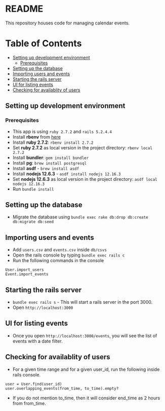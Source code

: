 # README

This repository houses code for managing calendar events.

Table of Contents
=================
* [Setting up development environment](#setting-up-development-environment)
  * [Prerequisites](#prerequisites)
* [Setting up the database](#setting-up-the-database)
* [Importing users and events](#importing-users-and-events)
* [Starting the rails server](#starting-the-rails-server)
* [UI for listing events](#ui-for-listing-events)
* [Checking for availablity of users](#checking-for-availablity-of-users)



## Setting up development environment

### Prerequisites

* This app is using `ruby 2.7.2` and `rails 5.2.4.4`
* Install **rbenv** from [here](https://www.digitalocean.com/community/tutorials/how-to-install-ruby-on-rails-with-rbenv-on-ubuntu-14-04)
* Install **ruby 2.7.2**: `rbenv install 2.7.2`
* Set **ruby 2.7.2** as local version in the project directory: `rbenv local 2.7.2`
* Install **bundler**: `gem install bundler`
* Install **pg**: `brew install postgresql`
* Install **asdf** - `brew install asdf`
* Install **nodejs 12.6.3** - `asdf install nodejs 12.16.3`
* Set **nodejs 12.6.3** as local version in the project directory: `asdf local nodejs 12.16.3`
* Run `bundle install`

## Setting up the database

* Migrate the database using `bundle exec rake db:drop db:create db:migrate db:seed`

## Importing users and events

* Add `users.csv` and `events.csv` inside `db/csvs`
* Open the rails console by typing `bundle exec rails c`
* Run the following commands in the console
```
User.import_users
Event.import_events
```

## Starting the rails server

* `bundle exec rails s` - This will start a rails server in the port 3000.
* Open `http://localhost:3000`

## UI for listing events

* Once you open `http://localhost:3000/events`, you will see the list of events with a date filter.

## Checking for availablity of users

* For a given time range and for a given user_id, run the following inside rails console.
```
user = User.find(user_id)
user.overlapping_events(from_time, to_time).empty?
```

* If you do not mention to_time, then it will consider end_time as 2 hours from from_time.